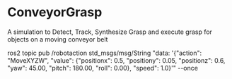 # ConveyorGrasp
A simulation to Detect, Track, Synthesize Grasp and execute grasp for objects on a moving conveyor belt


ros2 topic pub /robotaction std_msgs/msg/String "data: '{\"action\": \"MoveXYZW\", \"value\": {\"positionx\": 0.5, \"positiony\": 0.05, \"positionz\": 0.6, \"yaw\": 45.00, \"pitch\": 180.00, \"roll\": 0.00}, \"speed\": 1.0}'" --once

